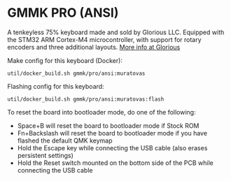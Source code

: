 # GMMK PRO (ANSI)

A tenkeyless 75% keyboard made and sold by Glorious LLC. Equipped with the STM32 ARM Cortex-M4 microcontroller, with support for rotary encoders and three additional layouts. [More info at Glorious](https://www.pcgamingrace.com/products/glorious-gmmk-pro-75-barebone-black-reservation)

Make config for this keyboard (Docker):

    util/docker_build.sh gmmk/pro/ansi:muratovas

Flashing config for this keyboard:

    util/docker_build.sh gmmk/pro/ansi:muratovas:flash

To reset the board into bootloader mode, do one of the following:

* Space+B will reset the board to bootloader mode if Stock ROM
* Fn+Backslash will reset the board to bootloader mode if you have flashed the default QMK keymap
* Hold the Escape key while connecting the USB cable (also erases persistent settings)
* Hold the Reset switch mounted on the bottom side of the PCB while connecting the USB cable
